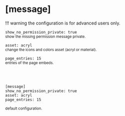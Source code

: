 # [message]

!!! warning
    the configuration is for advanced users only.

`show_no_permission_private: true`  
<small>show the missing permission message private.</small>  

`asset: acryl`  
<small>change the icons and colors asset (acryl or material).</small>  

`page_entries: 15`  
<small>entries of the page embeds.</small>

<br><br>
```console
[message]
show_no_permission_private: true
asset: acryl
page_entries: 15
```
<small>default configuration.</small>